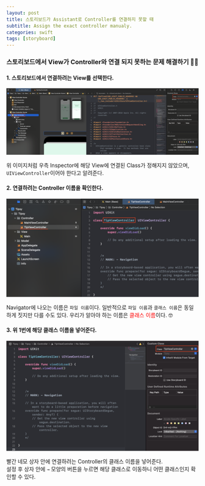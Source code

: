 ```yaml
---
layout: post
title: 스토리보드가 Assistant로 Controller를 연결하지 못할 때
subtitle: Assign the exact controller manualy.
categories: swift
tags: [storyboard]
---
```


### 스토리보드에서 View가 Controller와 연결 되지 못하는 문제 해결하기 👩‍💻

#### 1. 스토리보드에서 연결하려는 View를 선택한다.

![assign-the-storyboard-to-the-matched-controller-1](/assets/images/posts/2022-07-24-when-the-storyboard-cannot-link-to-the-controller/assign-the-storyboard-to-the-matched-controller-1.png)

위 이미지처럼 우측 Inspector에 해당 View에 연결된 Class가 정해지지 않았으며, `UIViewController`이어야 한다고 알려준다.

#### 2. 연결하려는 Controller 이름을 확인한다.

![assign-the-storyboard-to-the-matched-controller-2](/assets/images/posts/2022-07-24-when-the-storyboard-cannot-link-to-the-controller/assign-the-storyboard-to-the-matched-controller-2.png)

Navigator에 나오는 이름은 `파일 이름`이다. 일반적으로 `파일 이름`과 `클래스 이름`은 동일하게 짓지만 다를 수도 있다.
우리가 알아야 하는 이름은 <font style="color: red;">클래스 이름</font>이다. 🤓

#### 3. 위 1번에 해당 클래스 이름을 넣어준다.

![assign-the-storyboard-to-the-matched-controller-3](/assets/images/posts/2022-07-24-when-the-storyboard-cannot-link-to-the-controller/assign-the-storyboard-to-the-matched-controller-3.png)

빨간 네모 상자 안에 연결하려는 Controller의 클래스 이름을 넣어준다.  
설정 후 상자 안에 `→` 모양의 버튼을 누르면 해당 클래스로 이동하니 어떤 클래스인지 확인할 수 있다.
